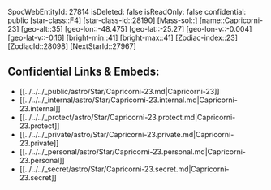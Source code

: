 ﻿---
location: [-25.27,48.475,35]
type: Star
tags:
- astro/Star

---
SpocWebEntityId: 27814
isDeleted: false
isReadOnly: false
confidential: public
[star-class::F4]
[star-class-id::28190]
[Mass-sol::]
[name::Capricorni-23]
[geo-alt::35]
[geo-lon::-48.475]
[geo-lat::-25.27]
[geo-lon-v::-0.004]
[geo-lat-v::-0.16]
[bright-min::41]
[bright-max::41]
[Zodiac-index::23]
[ZodiacId::28098]
[NextStarId::27967]



## Confidential Links & Embeds: 
- [[../../../_public/astro/Star/Capricorni-23.md|Capricorni-23]] 
- [[../../../_internal/astro/Star/Capricorni-23.internal.md|Capricorni-23.internal]] 
- [[../../../_protect/astro/Star/Capricorni-23.protect.md|Capricorni-23.protect]] 
- [[../../../_private/astro/Star/Capricorni-23.private.md|Capricorni-23.private]] 
- [[../../../_personal/astro/Star/Capricorni-23.personal.md|Capricorni-23.personal]] 
- [[../../../_secret/astro/Star/Capricorni-23.secret.md|Capricorni-23.secret]]

